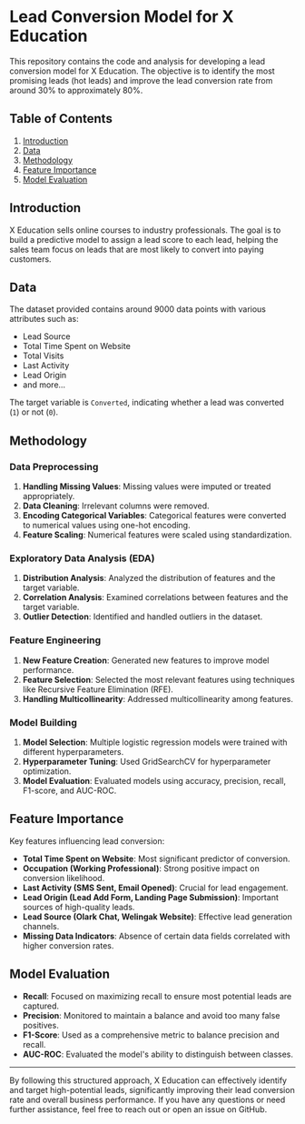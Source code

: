 # Lead Conversion Model for X Education

This repository contains the code and analysis for developing a lead conversion model for X Education. The objective is to identify the most promising leads (hot leads) and improve the lead conversion rate from around 30% to approximately 80%.

## Table of Contents

1. [Introduction](#introduction)
2. [Data](#data)
3. [Methodology](#methodology)
4. [Feature Importance](#feature-importance)
5. [Model Evaluation](#model-evaluation)

## Introduction

X Education sells online courses to industry professionals. The goal is to build a predictive model to assign a lead score to each lead, helping the sales team focus on leads that are most likely to convert into paying customers.

## Data

The dataset provided contains around 9000 data points with various attributes such as:
- Lead Source
- Total Time Spent on Website
- Total Visits
- Last Activity
- Lead Origin
- and more...

The target variable is `Converted`, indicating whether a lead was converted (`1`) or not (`0`).

## Methodology

### Data Preprocessing

1. **Handling Missing Values**: Missing values were imputed or treated appropriately.
2. **Data Cleaning**: Irrelevant columns were removed.
3. **Encoding Categorical Variables**: Categorical features were converted to numerical values using one-hot encoding.
4. **Feature Scaling**: Numerical features were scaled using standardization.

### Exploratory Data Analysis (EDA)

1. **Distribution Analysis**: Analyzed the distribution of features and the target variable.
2. **Correlation Analysis**: Examined correlations between features and the target variable.
3. **Outlier Detection**: Identified and handled outliers in the dataset.

### Feature Engineering

1. **New Feature Creation**: Generated new features to improve model performance.
2. **Feature Selection**: Selected the most relevant features using techniques like Recursive Feature Elimination (RFE).
3. **Handling Multicollinearity**: Addressed multicollinearity among features.

### Model Building

1. **Model Selection**: Multiple logistic regression models were trained with different hyperparameters.
2. **Hyperparameter Tuning**: Used GridSearchCV for hyperparameter optimization.
3. **Model Evaluation**: Evaluated models using accuracy, precision, recall, F1-score, and AUC-ROC.

## Feature Importance

Key features influencing lead conversion:
- **Total Time Spent on Website**: Most significant predictor of conversion.
- **Occupation (Working Professional)**: Strong positive impact on conversion likelihood.
- **Last Activity (SMS Sent, Email Opened)**: Crucial for lead engagement.
- **Lead Origin (Lead Add Form, Landing Page Submission)**: Important sources of high-quality leads.
- **Lead Source (Olark Chat, Welingak Website)**: Effective lead generation channels.
- **Missing Data Indicators**: Absence of certain data fields correlated with higher conversion rates.

## Model Evaluation

- **Recall**: Focused on maximizing recall to ensure most potential leads are captured.
- **Precision**: Monitored to maintain a balance and avoid too many false positives.
- **F1-Score**: Used as a comprehensive metric to balance precision and recall.
- **AUC-ROC**: Evaluated the model's ability to distinguish between classes.

---

By following this structured approach, X Education can effectively identify and target high-potential leads, significantly improving their lead conversion rate and overall business performance. If you have any questions or need further assistance, feel free to reach out or open an issue on GitHub.
